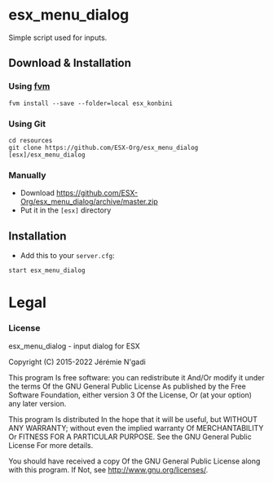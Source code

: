 # esx_menu_dialog
Simple script used for inputs.

## Download & Installation

### Using [fvm](https://github.com/qlaffont/fvm-installer)
```
fvm install --save --folder=local esx_konbini
```

### Using Git
```
cd resources
git clone https://github.com/ESX-Org/esx_menu_dialog [esx]/esx_menu_dialog
```

### Manually
- Download https://github.com/ESX-Org/esx_menu_dialog/archive/master.zip
- Put it in the `[esx]` directory

## Installation
- Add this to your `server.cfg`:

```
start esx_menu_dialog
```

# Legal
### License
esx_menu_dialog - input dialog for ESX

Copyright (C) 2015-2022 Jérémie N'gadi

This program Is free software: you can redistribute it And/Or modify it under the terms Of the GNU General Public License As published by the Free Software Foundation, either version 3 Of the License, Or (at your option) any later version.

This program Is distributed In the hope that it will be useful, but WITHOUT ANY WARRANTY; without even the implied warranty Of MERCHANTABILITY Or FITNESS FOR A PARTICULAR PURPOSE. See the GNU General Public License For more details.

You should have received a copy Of the GNU General Public License along with this program. If Not, see http://www.gnu.org/licenses/.
